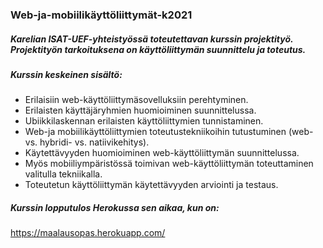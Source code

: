 ### Web-ja-mobiilikäyttöliittymät-k2021

##### Karelian ISAT-UEF-yhteistyössä toteutettavan kurssin projektityö. Projektityön tarkoituksena on käyttöliittymän suunnittelu ja toteutus.
##### Kurssin keskeinen sisältö:

- Erilaisiin web-käyttöliittymäsovelluksiin perehtyminen.
- Erilaisten käyttäjäryhmien huomioiminen suunnittelussa.
- Ubiikkilaskennan erilaisten käyttöliittymien tunnistaminen.
- Web-ja mobiilikäyttöliittymien toteutustekniikoihin tutustuminen (web- vs. hybridi- vs. natiivikehitys).
- Käytettävyyden huomioiminen web-käyttöliittymän suunnittelussa.
- Myös mobiiliympäristössä toimivan web-käyttöliittymän toteuttaminen valitulla tekniikalla.
- Toteutetun käyttöliittymän käytettävyyden arviointi ja testaus.

##### Kurssin lopputulos Herokussa sen aikaa, kun on:

https://maalausopas.herokuapp.com/